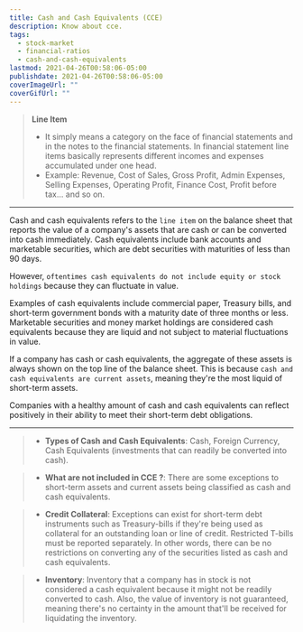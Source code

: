 ```yaml
---
title: Cash and Cash Equivalents (CCE)
description: Know about cce.
tags:
  - stock-market
  - financial-ratios
  - cash-and-cash-equivalents
lastmod: 2021-04-26T00:58:06-05:00
publishdate: 2021-04-26T00:58:06-05:00
coverImageUrl: ""
coverGifUrl: ""
---
```


> **Line Item**
>
> - It simply means a category on the face of financial statements and in the notes to the financial statements. In financial statement line items basically represents different incomes and expenses accumulated under one head.
> - Example: Revenue, Cost of Sales, Gross Profit, Admin Expenses, Selling Expenses, Operating Profit, Finance Cost, Profit before tax... and so on.

---

Cash and cash equivalents refers to the `line item` on the balance sheet that reports the value of a company's assets that are cash or can be converted into cash immediately. Cash equivalents include bank accounts and marketable securities, which are debt securities with maturities of less than 90 days.

However, `oftentimes cash equivalents do not include equity or stock holdings` because they can fluctuate in value.

Examples of cash equivalents include commercial paper, Treasury bills, and short-term government bonds with a maturity date of three months or less. Marketable securities and money market holdings are considered cash equivalents because they are liquid and not subject to material fluctuations in value.

If a company has cash or cash equivalents, the aggregate of these assets is always shown on the top line of the balance sheet. This is because `cash and cash equivalents are current assets`, meaning they're the most liquid of short-term assets.

Companies with a healthy amount of cash and cash equivalents can reflect positively in their ability to meet their short-term debt obligations.

---

> - **Types of Cash and Cash Equivalents**: Cash, Foreign Currency, Cash Equivalents (investments that can readily be converted into cash).

> - **What are not included in CCE ?**: There are some exceptions to short-term assets and current assets being classified as cash and cash equivalents.

> - **Credit Collateral**: Exceptions can exist for short-term debt instruments such as Treasury-bills if they're being used as collateral for an outstanding loan or line of credit. Restricted T-bills must be reported separately. In other words, there can be no restrictions on converting any of the securities listed as cash and cash equivalents.

> - **Inventory**: Inventory that a company has in stock is not considered a cash equivalent because it might not be readily converted to cash. Also, the value of inventory is not guaranteed, meaning there's no certainty in the amount that'll be received for liquidating the inventory.
